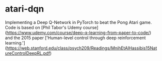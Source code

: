 # atari-dqn
Implementing a Deep Q-Network in PyTorch to beat the Pong Atari game. Code is based on [Phil Tabor's Udemy course] (https://www.udemy.com/course/deep-q-learning-from-paper-to-code/) and the 2015 paper ['Human-level control through deep reinforcement learning.'] (https://web.stanford.edu/class/psych209/Readings/MnihEtAlHassibis15NatureControlDeepRL.pdf)  
